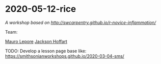 # 2020-05-12-rice

_A workshop based on <http://swcarpentry.github.io/r-novice-inflammation/>_

Team:

[Mauro Lepore](https://github.com/maurolepore)
[Jackson Hoffart](https://github.com/jdhoffa)

TODO: Develop a lesson page base like: <https://smithsonianworkshops.github.io/2020-03-04-sms/>
